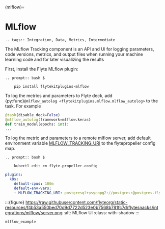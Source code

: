 (mlflow)=

# MLflow

```{eval-rst}
.. tags:: Integration, Data, Metrics, Intermediate
```

The MLflow Tracking component is an API and UI for logging parameters,
code versions, metrics, and output files when running your machine learning code and for later visualizing the results

First, install the Flyte MLflow plugin:

```{eval-rst}
.. prompt:: bash $

    pip install flytekitplugins-mlflow
```

To log the metrics and parameters to Flyte deck, add {py:func}`@mlflow_autolog <flytekitplugins.mlflow.mlflow_autolog>` to the task. For example

```python
@task(disable_deck=False)
@mlflow_autolog(framework=mlflow.keras)
def train_model(epochs: int):
...
```

To log the metric and parameters to a remote mlflow server, add default environment variable [MLFLOW_TRACKING_URI](https://mlflow.org/docs/latest/tracking.html#logging-to-a-tracking-server) to the flytepropeller config map.

```{eval-rst}
.. prompt:: bash $

    kubectl edit cm flyte-propeller-config
```

```yaml
plugins:
  k8s:
    default-cpus: 100m
    default-env-vars:
    - MLFLOW_TRACKING_URI: postgresql+psycopg2://postgres:@postgres.flyte.svc.cluster.local:5432/flyteadmin
```

:::{figure} https://raw.githubusercontent.com/flyteorg/static-resources/f4b53a550bed70d9d7722d523e0b7568b781fc7d/flytesnacks/integrations/mlflow/server.png
:alt: MLflow UI
:class: with-shadow
:::

```{auto-examples-toc}
mlflow_example
```